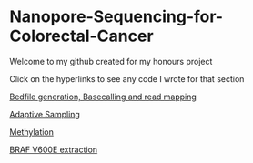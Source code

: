 # Nanopore-Sequencing-for-Colorectal-Cancer

Welcome to my github created for my honours project

Click on the hyperlinks to see any code I wrote for that section

[Bedfile generation, Basecalling and read mapping](https://github.com/hansa436/Nanopore-Sequencing-for-Colorectal-Cancer/commit/038b77d9a5ba6c2b4c31a69097415a3e00c70b1c)

[Adaptive Sampling](https://github.com/hansa436/Nanopore-Sequencing-for-Colorectal-Cancer/blob/main/Adaptive_sampling.md) 

[Methylation](https://github.com/hansa436/Nanopore-Sequencing-for-Colorectal-Cancer/blob/main/Methylation.md)

[BRAF V600E extraction](https://github.com/hansa436/Nanopore-Sequencing-for-Colorectal-Cancer/blob/main/BRAF_V600E.md)

